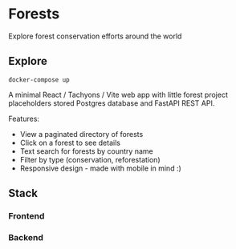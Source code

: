 # Forests

Explore forest conservation efforts around the world

<!-- screenshots -->

## Explore

`docker-compose up`

A minimal React / Tachyons / Vite web app with little forest project placeholders stored Postgres database and FastAPI REST API.

Features:

- View a paginated directory of forests
- Click on a forest to see details
- Text search for forests by country name
- Filter by type (conservation, reforestation)
- Responsive design - made with mobile in mind :)

## Stack

### Frontend

### Backend
